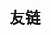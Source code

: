 ---
title: 友链
slug: "links"
links:
  - title: VCode神仙！（能吃）
    website: https://vcode28629.github.io/
    image: https://avatars.githubusercontent.com/u/36874116?v=4
  - title: 消失的DSM myk
    website: https://igronemyk.github.io/Blog/
  - title: Ubospica
    website: https://www.cnblogs.com/ubospica/
  - title: y1lan
    website: https://y1lan.github.io/
    image: https://y1lan.github.io/public/y1lan_icon.jpg
  - title: qkoqhh大佬
    website: https://qkoqhh.github.io/
    image: https://qkoqhh.github.io/images/avatar.jpg
  - title: GGN_2015
    website: https://blog.csdn.net/ggn_2015
  - title: Dew老师
    website: https://butterflydew.github.io/
    image: https://butterflydew.github.io/images/ayer-side2.png
  - title: 11巨佬（单向orz）
    website: https://sigongzi.github.io/
    image: https://sigongzi.github.io/img/avatar_hu8821608213405760764.png
  - title: 被立生祠且吊打国家队的wbyyui（学术主页）
    website: https://wbyyui.github.io/
  - title: 被立生祠的hihi142（学术主页）
    website: https://hihi142.github.io/

menu:
    main: 
        weight: 4
        params:
            icon: link

comments: false
readingTime: false
license: false
---